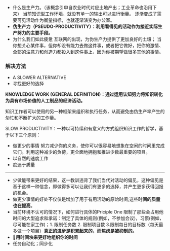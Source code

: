 
- 什么是生产力。（该概念引申自农业时代对应土地产出；工业革命也沿用下来）
  当前知识型工作环境，就没有单一的输出可以进行衡量。
  逐渐变成了需要可见活动作为衡量指标，也就逐渐演变为办公室。
- **伪生产力（PSEUDO-PRODUCTIVITY）：利用看得见的活动作为接近实际生产努力的主要手段。**
- 为什么我们如此疲惫
  互联网的出现，为伪生产力提供了更加良好的土壤；
  当你想关心某件事，但你却没有能力去做这件事，或者把它做好，把你的激情、全部的注意力和创造力都投入到这件事上，因为你被期望做很多其他的事情。


### 解决方法
- A SLOWER ALTERNATIVE
- 寻找更好的选择


**KNOWLEDGE WORK (GENERAL DEFINITION)：通过运用认知努力将知识转化为具有市场价值的人工制品的经济活动。**


知识工作者可以使用的另一种框架来组织和执行任务，从而避免由伪生产率产生的匆忙和不断扩大的工作量。

SLOW PRODUCTIVITY：一种以可持续和有意义的方式组织知识工作的哲学，基于以下三个原则：
- 做更少的事情
  努力减少你的义务，使你可以很容易地想象在空闲的时间里完成它们。利用这种减少的负荷，更全面地拥抱和推进少数最重要的项目。
- 以自然的速度工作
- 痴迷于质量

***
- 少做能带来更好的结果，这一教训违背了我们当代对活动的偏见，这种偏见是基于这样一种信念，即做得多可以让我们有更多的选择，并产生更多获得回报的机会。
- 做更少事情的好处不仅仅是增加了用于有用活动的原始时间;这些**时间的质量也在提高**。
- 当前环境不认可的情况下，如何进行具体的Priciple One
  限制了那些会占用他时间的大型追求和承诺：制定了具体的规则(例如，不参加会议)，习惯(例如，尽可能在家工作)；1. 限制任务数 2. 限制项目数 3.限制每日的目标数（每天最多做一个项目）**真正的进步是积累起来的，而焦虑是被抑制的。**
- 🔴**用时间块来更好地组织你的时间**
- 任务自动化；同步化



















